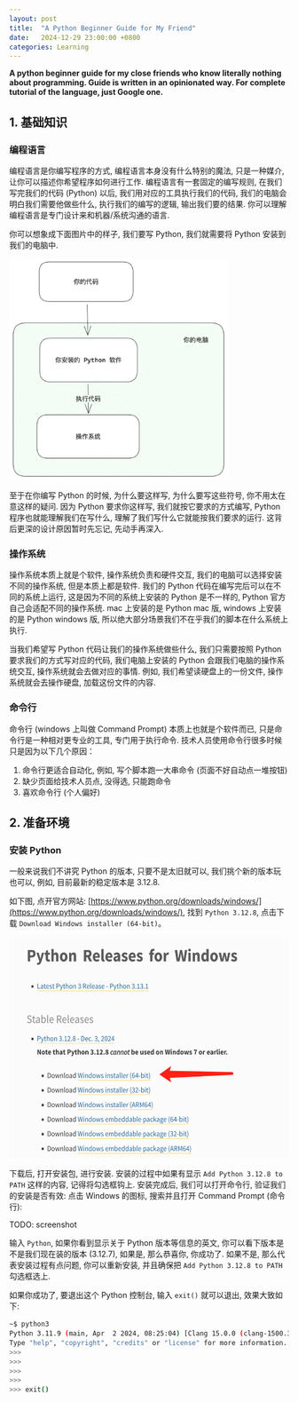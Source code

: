 ```yaml
---
layout: post
title:  "A Python Beginner Guide for My Friend"
date:   2024-12-29 23:00:00 +0800
categories: Learning
---
```


**A python beginner guide for my close friends who know literally nothing about programming. Guide is written in an opinionated way. For complete tutorial of the language, just Google one.**

## 1. 基础知识

### 编程语言

编程语言是你编写程序的方式, 编程语言本身没有什么特别的魔法, 只是一种媒介, 让你可以描述你希望程序如何进行工作. 编程语言有一套固定的编写规则,
在我们写完我们的代码 (Python) 以后, 我们用对应的工具执行我们的代码, 我们的电脑会明白我们需要他做些什么, 执行我们的编写的逻辑, 输出我们要的结果.
你可以理解编程语言是专门设计来和机器/系统沟通的语言.

你可以想象成下面图片中的样子, 我们要写 Python, 我们就需要将 Python 安装到我们的电脑中.

<img src="/assets/images/python-beginner-guide/1.png" style="height: 400px" />

至于在你编写 Python 的时候, 为什么要这样写, 为什么要写这些符号, 你不用太在意这样的疑问. 因为 Python 要求你这样写, 我们就按它要求的方式编写,
Python 程序也就能理解我们在写什么, 理解了我们写什么它就能按我们要求的运行. 这背后更深的设计原因暂时先忘记, 先动手再深入.

### 操作系统

操作系统本质上就是个软件, 操作系统负责和硬件交互, 我们的电脑可以选择安装不同的操作系统, 但是本质上都是软件. 我们的 Python 代码在编写完后可以在不同的系统上运行,
这是因为不同的系统上安装的 Python 是不一样的, Python 官方自己会适配不同的操作系统. mac 上安装的是 Python mac 版, windows 上安装的是 Python windows 版,
所以绝大部分场景我们不在乎我们的脚本在什么系统上执行.

当我们希望写 Python 代码让我们的操作系统做些什么, 我们只需要按照 Python 要求我们的方式写对应的代码, 我们电脑上安装的 Python 会跟我们电脑的操作系统交互,
操作系统就会去做对应的事情. 例如, 我们希望读硬盘上的一份文件, 操作系统就会去操作硬盘, 加载这份文件的内容.

### 命令行

命令行 (windows 上叫做 Command Prompt) 本质上也就是个软件而已, 只是命令行是一种相对更专业的工具, 专门用于执行命令. 技术人员使用命令行很多时候只是因为以下几个原因：

1. 命令行更适合自动化, 例如, 写个脚本跑一大串命令 (页面不好自动点一堆按钮)
2. 缺少页面给技术人员点, 没得选, 只能跑命令
3. 喜欢命令行 (个人偏好)

## 2. 准备环境

### 安装 Python

一般来说我们不讲究 Python 的版本, 只要不是太旧就可以, 我们挑个新的版本玩也可以, 例如, 目前最新的稳定版本是 3.12.8.

如下图, 点开官方网站: [https://www.python.org/downloads/windows/](https://www.python.org/downloads/windows/), 找到 `Python 3.12.8`, 点击下载 `Download Windows installer (64-bit)`。

<img src="/assets/images/python-beginner-guide/2.png" style="height: 400px" />

下载后, 打开安装包, 进行安装. 安装的过程中如果有显示 `Add Python 3.12.8 to PATH` 这样的内容, 记得将勾选框钩上.
安装完成后, 我们可以打开命令行, 验证我们的安装是否有效: 点击 Windows 的图标, 搜索并且打开 Command Prompt (命令行):

TODO: screenshot

输入 `Python`, 如果你看到显示关于 Python 版本等信息的英文, 你可以看下版本是不是我们现在装的版本 (3.12.7), 如果是, 那么恭喜你, 你成功了.
如果不是, 那么代表安装过程有点问题, 你可以重新安装, 并且确保把 `Add Python 3.12.8 to PATH` 勾选框选上.

如果你成功了, 要退出这个 Python 控制台, 输入 `exit()` 就可以退出, 效果大致如下:

```sh
~$ python3
Python 3.11.9 (main, Apr  2 2024, 08:25:04) [Clang 15.0.0 (clang-1500.3.9.4)] on darwin
Type "help", "copyright", "credits" or "license" for more information.
>>>
>>>
>>>
>>>
>>> exit()
```




